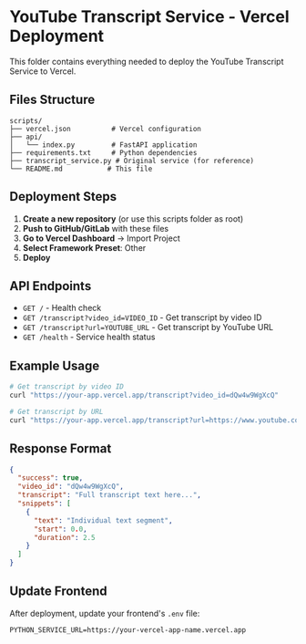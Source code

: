 # YouTube Transcript Service - Vercel Deployment

This folder contains everything needed to deploy the YouTube Transcript Service to Vercel.

## Files Structure
```
scripts/
├── vercel.json          # Vercel configuration
├── api/
│   └── index.py         # FastAPI application
├── requirements.txt     # Python dependencies
├── transcript_service.py # Original service (for reference)
└── README.md           # This file
```

## Deployment Steps

1. **Create a new repository** (or use this scripts folder as root)
2. **Push to GitHub/GitLab** with these files
3. **Go to Vercel Dashboard** → Import Project
4. **Select Framework Preset**: Other
5. **Deploy**

## API Endpoints

- `GET /` - Health check
- `GET /transcript?video_id=VIDEO_ID` - Get transcript by video ID
- `GET /transcript?url=YOUTUBE_URL` - Get transcript by YouTube URL
- `GET /health` - Service health status

## Example Usage

```bash
# Get transcript by video ID
curl "https://your-app.vercel.app/transcript?video_id=dQw4w9WgXcQ"

# Get transcript by URL
curl "https://your-app.vercel.app/transcript?url=https://www.youtube.com/watch?v=dQw4w9WgXcQ"
```

## Response Format

```json
{
  "success": true,
  "video_id": "dQw4w9WgXcQ",
  "transcript": "Full transcript text here...",
  "snippets": [
    {
      "text": "Individual text segment",
      "start": 0.0,
      "duration": 2.5
    }
  ]
}
```

## Update Frontend

After deployment, update your frontend's `.env` file:
```
PYTHON_SERVICE_URL=https://your-vercel-app-name.vercel.app
```
